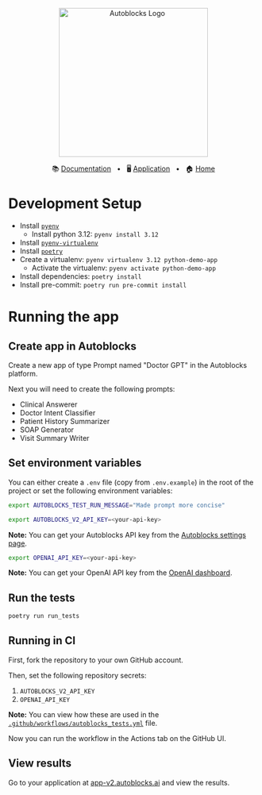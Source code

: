 <p align="center">
  <picture>
    <source media="(prefers-color-scheme: dark)" srcset="https://cdn.autoblocks.ai/images/logos/dark.png">
    <source media="(prefers-color-scheme: light)" srcset="https://cdn.autoblocks.ai/images/logos/light.png">
    <img alt="Autoblocks Logo" width="300px" src="https://cdn.autoblocks.ai/images/logos/light.png">
  </picture>
</p>
<p align="center">
  📚
  <a href="https://docs.autoblocks.ai/">Documentation</a>
  &nbsp;
  •
  &nbsp;
  🖥️
  <a href="https://app-v2.autoblocks.ai/">Application</a>
  &nbsp;
  •
  &nbsp;
  🏠
  <a href="https://www.autoblocks.ai/">Home</a>
</p>

# Development Setup

* Install [`pyenv`](https://github.com/pyenv/pyenv)
  * Install python 3.12: `pyenv install 3.12`
* Install [`pyenv-virtualenv`](https://github.com/pyenv/pyenv-virtualenv)
* Install [`poetry`](https://python-poetry.org/docs/#installation)
* Create a virtualenv: `pyenv virtualenv 3.12 python-demo-app`
  * Activate the virtualenv: `pyenv activate python-demo-app`
* Install dependencies: `poetry install`
* Install pre-commit: `poetry run pre-commit install`

# Running the app

## Create app in Autoblocks

Create a new app of type Prompt named "Doctor GPT" in the Autoblocks platform.

Next you will need to create the following prompts:

* Clinical Answerer
* Doctor Intent Classifier
* Patient History Summarizer
* SOAP Generator
* Visit Summary Writer

## Set environment variables

You can either create a `.env` file (copy from `.env.example`) in the root of the project or set the following environment variables:

```bash
export AUTOBLOCKS_TEST_RUN_MESSAGE="Made prompt more concise"
```

```bash
export AUTOBLOCKS_V2_API_KEY=<your-api-key>
```

**Note:** You can get your Autoblocks API key from the [Autoblocks settings page](https://app-v2.autoblocks.ai/settings/api-keys).

```bash
export OPENAI_API_KEY=<your-api-key>
```

**Note:** You can get your OpenAI API key from the [OpenAI dashboard](https://platform.openai.com/api-keys).

## Run the tests

```bash
poetry run run_tests
```

## Running in CI

First, fork the repository to your own GitHub account.

Then, set the following repository secrets:

1. `AUTOBLOCKS_V2_API_KEY`
2. `OPENAI_API_KEY`

**Note:** You can view how these are used in the [`.github/workflows/autoblocks_tests.yml`](.github/workflows/autoblocks_tests.yml) file.

Now you can run the workflow in the Actions tab on the GitHub UI.

## View results

Go to your application at [app-v2.autoblocks.ai](https://app-v2.autoblocks.ai) and view the results.
